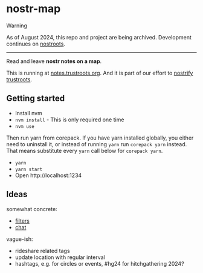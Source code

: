 # nostr-map

> [!WARNING]
> As of August 2024, this repo and project are being archived. Development continues on [nostroots](https://github.com/Trustroots/nostroots).

---

Read and leave **nostr notes on a map**.

This is running at [notes.trustroots.org](https://notes.trustroots.org/). And it is part of our effort to [nostrify trustroots](https://github.com/Trustroots/nostroots).

## Getting started

- Install nvm
- `nvm install` - This is only required one time
- `nvm use`

Then run yarn from corepack. If you have yarn installed globally, you either
need to uninstall it, or instead of running `yarn` run `corepack yarn` instead.
That means substitute every `yarn` call below for `corepack yarn`.

- `yarn`
- `yarn start`
- Open http://localhost:1234

## Ideas

somewhat concrete:

- [filters](https://github.com/Trustroots/nostr-map/issues/13)
- [chat](https://github.com/Trustroots/nostr-map/issues/14)

vague-ish:

- rideshare related tags
- update location with regular interval
- hashtags, e.g. for circles or events, #hg24 for hitchgathering 2024?
